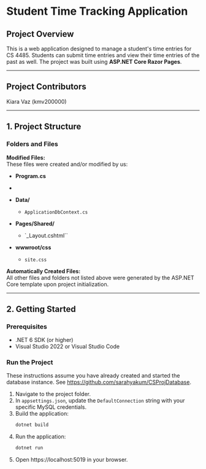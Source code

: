 # Student Time Tracking Application 
## Project Overview  
This is a web application designed to manage a student's time entries for CS 4485. Students can submit time entries and view their time entries of the past as well. 
The project was built using **ASP.NET Core Razor Pages**.

---
## Project Contributors  
Kiara Vaz (kmv200000) 

---
## 1. Project Structure

### Folders and Files

**Modified Files:**  
These files were created and/or modified by us:

- **Program.cs**
- 

- **Data/**
   - `ApplicationDbContext.cs`

- **Pages/Shared/**  
   - `_Layout.cshtml``

- **wwwroot/css**
   - `site.css`

**Automatically Created Files:**  
All other files and folders not listed above were generated by the ASP.NET Core template upon project initialization.

---

## 2. Getting Started

### Prerequisites  
- .NET 6 SDK (or higher)  
- Visual Studio 2022 or Visual Studio Code  

### Run the Project  
These instructions assume you have already created and started the database instance. See https://github.com/sarahyakum/CSProjDatabase.

1. Navigate to the project folder.
2. In `appsettings.json`, update the `DefaultConnection` string with your specific MySQL credentials.
3. Build the application:
   ```bash
   dotnet build
4. Run the application:
    ```bash
   dotnet run

5. Open https://localhost:5019 in your browser.

